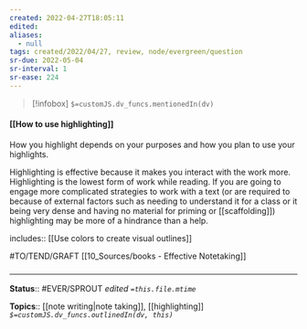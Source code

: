 ```yaml
---
created: 2022-04-27T18:05:11 
edited: 
aliases:
  - null
tags: created/2022/04/27, review, node/evergreen/question
sr-due: 2022-05-04
sr-interval: 1
sr-ease: 224
---
```

> [!infobox]
`$=customJS.dv_funcs.mentionedIn(dv)`

#### [[How to use highlighting]]

How you highlight depends on your purposes and how you plan to use your highlights.

Highlighting is effective because it makes you interact with the work more. 
Highlighting is the lowest form of work while reading. 
If you are going to engage more complicated strategies to work with a text (or are required to because of external factors such as needing to understand it for a class or it being very dense and having no material for priming or [[scaffolding]])
highlighting may be more of a hindrance than a help.

includes:: [[Use colors to create visual outlines]]

#TO/TEND/GRAFT [[10_Sources/books - Effective Notetaking]]

### <hr class="footnote"/>

**Status**:: #EVER/SPROUT
*edited `=this.file.mtime`*

**Topics**:: [[note writing|note taking]], [[highlighting]]
*`$=customJS.dv_funcs.outlinedIn(dv, this)`*
